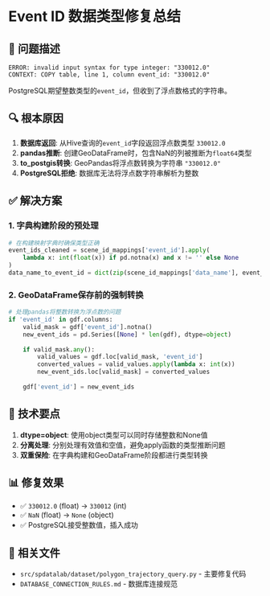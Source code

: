 # Event ID 数据类型修复总结

## 🚨 问题描述
```
ERROR: invalid input syntax for type integer: "330012.0"
CONTEXT: COPY table, line 1, column event_id: "330012.0"
```

PostgreSQL期望整数类型的`event_id`，但收到了浮点数格式的字符串。

## 🔍 根本原因

1. **数据库返回**: 从Hive查询的`event_id`字段返回浮点数类型 `330012.0`
2. **pandas推断**: 创建GeoDataFrame时，包含NaN的列被推断为`float64`类型
3. **to_postgis转换**: GeoPandas将浮点数转换为字符串 `"330012.0"`
4. **PostgreSQL拒绝**: 数据库无法将浮点数字符串解析为整数

## ✅ 解决方案

### 1. 字典构建阶段的预处理
```python
# 在构建映射字典时确保类型正确
event_ids_cleaned = scene_id_mappings['event_id'].apply(
    lambda x: int(float(x)) if pd.notna(x) and x != '' else None
)
data_name_to_event_id = dict(zip(scene_id_mappings['data_name'], event_ids_cleaned))
```

### 2. GeoDataFrame保存前的强制转换
```python
# 处理pandas将整数转换为浮点数的问题
if 'event_id' in gdf.columns:
    valid_mask = gdf['event_id'].notna()
    new_event_ids = pd.Series([None] * len(gdf), dtype=object)
    
    if valid_mask.any():
        valid_values = gdf.loc[valid_mask, 'event_id']
        converted_values = valid_values.apply(lambda x: int(x))
        new_event_ids.loc[valid_mask] = converted_values
    
    gdf['event_id'] = new_event_ids
```

## 🎯 技术要点

1. **dtype=object**: 使用object类型可以同时存储整数和None值
2. **分离处理**: 分别处理有效值和空值，避免apply函数的类型推断问题  
3. **双重保险**: 在字典构建和GeoDataFrame阶段都进行类型转换

## 📊 修复效果

- ✅ `330012.0` (float) → `330012` (int)
- ✅ `NaN` (float) → `None` (object)
- ✅ PostgreSQL接受整数值，插入成功

## 🔧 相关文件

- `src/spdatalab/dataset/polygon_trajectory_query.py` - 主要修复代码
- `DATABASE_CONNECTION_RULES.md` - 数据库连接规范 